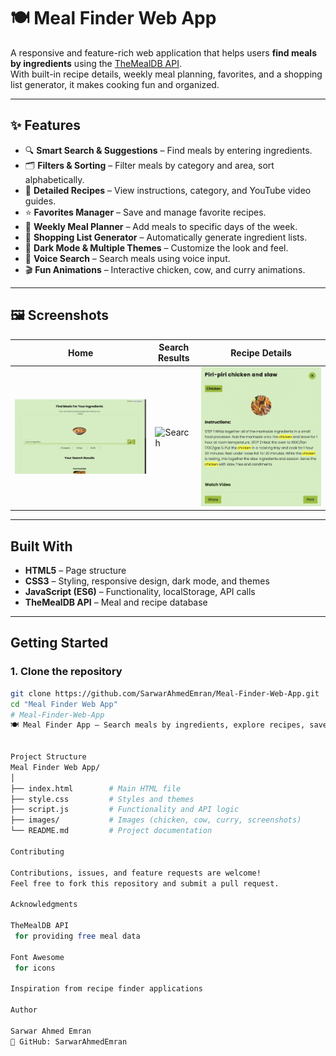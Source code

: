 # 🍽️ Meal Finder Web App

A responsive and feature-rich web application that helps users **find meals by ingredients** using the [TheMealDB API](https://www.themealdb.com/).  
With built-in recipe details, weekly meal planning, favorites, and a shopping list generator, it makes cooking fun and organized.

---

## ✨ Features

- 🔍 **Smart Search & Suggestions** – Find meals by entering ingredients.  
- 🗂️ **Filters & Sorting** – Filter meals by category and area, sort alphabetically.  
- 📖 **Detailed Recipes** – View instructions, category, and YouTube video guides.  
- ⭐ **Favorites Manager** – Save and manage favorite recipes.  
- 📅 **Weekly Meal Planner** – Add meals to specific days of the week.  
- 🛒 **Shopping List Generator** – Automatically generate ingredient lists.  
- 🌙 **Dark Mode & Multiple Themes** – Customize the look and feel.  
- 🎤 **Voice Search** – Search meals using voice input.  
- 🎬 **Fun Animations** – Interactive chicken, cow, and curry animations.  

---

## 🖼️ Screenshots

| Home | Search Results | Recipe Details |
|------|----------------|----------------|
| ![Home](images/screenshot-home.png) | ![Search](images/screenshot-search.png) | ![Recipe](images/screenshot-recipe.png) |

 

---

## Built With

- **HTML5** – Page structure  
- **CSS3** – Styling, responsive design, dark mode, and themes  
- **JavaScript (ES6)** – Functionality, localStorage, API calls  
- **TheMealDB API** – Meal and recipe database  

---

## Getting Started

### 1. Clone the repository
```bash
git clone https://github.com/SarwarAhmedEmran/Meal-Finder-Web-App.git
cd "Meal Finder Web App"
# Meal-Finder-Web-App
🍽️ Meal Finder App – Search meals by ingredients, explore recipes, save favorites, plan weekly meals, and generate shopping lists. Built with HTML, CSS, and JavaScript using TheMealDB API.


Project Structure
Meal Finder Web App/
│
├── index.html        # Main HTML file
├── style.css         # Styles and themes
├── script.js         # Functionality and API logic
├── images/           # Images (chicken, cow, curry, screenshots)
└── README.md         # Project documentation

Contributing

Contributions, issues, and feature requests are welcome!
Feel free to fork this repository and submit a pull request.

Acknowledgments

TheMealDB API
 for providing free meal data

Font Awesome
 for icons

Inspiration from recipe finder applications

Author

Sarwar Ahmed Emran
🔗 GitHub: SarwarAhmedEmran
